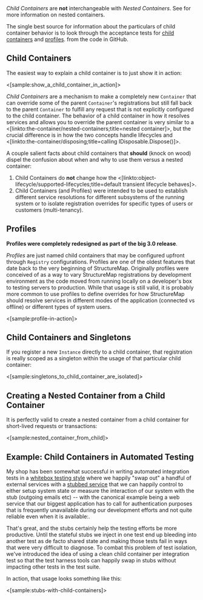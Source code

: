 <!--Title: Profiles and Child Containers-->
<!--Url: profiles-and-child-containers-->

<div class="alert alert-info" role="alert"><i>Child Containers</i> are <b>not</b> interchangeable with <i>Nested Containers</i>. See <linkto:the-container/nested-containers]> for more information on nested containers.</div>


The single best source for information about the particulars of child container behavior is to look through the acceptance tests for [child containers](https://github.com/structuremap/structuremap/blob/master/src/StructureMap.Testing/Acceptance/child_containers.cs) and
[profiles](https://github.com/structuremap/structuremap/blob/master/src/StructureMap.Testing/Configuration/DSL/profiles_acceptance_tester.cs).
from the code in GitHub.

## Child Containers

The easiest way to explain a child container is to just show it in action:

<[sample:show_a_child_container_in_action]>

_Child Containers_ are a mechanism to make a completely new `Container` that can override some of the parent `Container`'s registrations but still
fall back to the parent `Container` to fulfill any request that is not explicitly configured to the child container. The behavior of a child container
in how it resolves services and allows you to override the parent container is very similar to a <[linkto:the-container/nested-containers;title=nested container]>, but the crucial difference is in how the two concepts handle lifecycles and <[linkto:the-container/disposing;title=calling IDisposable.Dispose()]>.

A couple salient facts about child containers that **should** (knock on wood) dispel the confusion about when and why to use them versus a nested container:

1. Child Containers do **not** change how the <[linkto:object-lifecycle/supported-lifecycles;title=default   transient lifecycle behaves]>.
1. Child Containers (and Profiles) were intended to be used to establish different service resolutions for different subsystems of the running system or 
   to isolate registration overrides for specific types of users or customers (multi-tenancy).



## Profiles

**Profiles were completely redesigned as part of the big 3.0 release**.

_Profiles_ are just named child containers that may be configured upfront through `Registry` configurations. 
Profiles are one of the oldest features that date back to the very beginning of StructureMap. Originally profiles were conceived of as
a way to vary StructureMap registrations by development environment as the code moved from running locally on a developer's box to testing
servers to production. While that usage is still valid, it is probably more common to use profiles to define overrides for how StructureMap
should resolve services in different modes of the application (connected vs offline) or different types of system users.

<[sample:profile-in-action]>

## Child Containers and Singletons

If you register a new `Instance` directly to a child container, that registration is really scoped as a
singleton within the usage of that particular child container:

<[sample:singletons_to_child_container_are_isolated]>


## Creating a Nested Container from a Child Container

It is perfectly valid to create a nested container from a child container for short-lived requests or transactions:

<[sample:nested_container_from_child]>


## Example: Child Containers in Automated Testing

My shop has been somewhat successful in writing automated integration tests in a [whitebox testing style](https://en.wikipedia.org/wiki/White-box_testing)
where we happily "swap out" a handful of external services with a [stubbed service](https://en.wikipedia.org/wiki/Method_stub) that we can happily control
to either setup system state or measure the interaction of our system with the stub (outgoing emails etc) -- with the canonical
example being a web service that our biggest application has to call for authentication purposes that is frequently unavailable during
our development efforts and not quite reliable even when it is available:\.

That's great, and the stubs certainly help the testing efforts be more productive. Until the stateful stubs we inject in one test end up bleeding into
another test as de facto shared state and making those tests fail in ways that were very difficult to diagnose. To combat this problem of test isolation,
we've introduced the idea of using a clean child container per integration test so that the test harness tools can happily
swap in stubs without impacting other tests in the test suite.

In action, that usage looks something like this:

<[sample:stubs-with-child-containers]>

